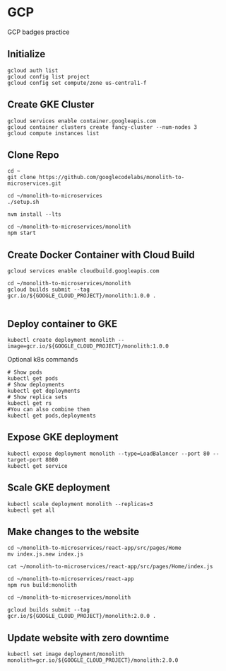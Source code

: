 # GCP
 GCP badges practice

## Initialize
```
gcloud auth list
gcloud config list project
gcloud config set compute/zone us-central1-f

```

## Create GKE Cluster

```
gcloud services enable container.googleapis.com
gcloud container clusters create fancy-cluster --num-nodes 3
gcloud compute instances list
```

## Clone Repo

```
cd ~
git clone https://github.com/googlecodelabs/monolith-to-microservices.git

cd ~/monolith-to-microservices
./setup.sh

nvm install --lts

cd ~/monolith-to-microservices/monolith
npm start
```

## Create Docker Container with Cloud Build

```
gcloud services enable cloudbuild.googleapis.com

cd ~/monolith-to-microservices/monolith
gcloud builds submit --tag gcr.io/${GOOGLE_CLOUD_PROJECT}/monolith:1.0.0 .


```

## Deploy container to GKE

```
kubectl create deployment monolith --image=gcr.io/${GOOGLE_CLOUD_PROJECT}/monolith:1.0.0

```

Optional k8s commands

```
# Show pods
kubectl get pods
# Show deployments
kubectl get deployments
# Show replica sets
kubectl get rs
#You can also combine them
kubectl get pods,deployments
```

## Expose GKE deployment

```
kubectl expose deployment monolith --type=LoadBalancer --port 80 --target-port 8080
kubectl get service
```

## Scale GKE deployment

```
kubectl scale deployment monolith --replicas=3
kubectl get all
```

## Make changes to the website

```
cd ~/monolith-to-microservices/react-app/src/pages/Home
mv index.js.new index.js

cat ~/monolith-to-microservices/react-app/src/pages/Home/index.js

cd ~/monolith-to-microservices/react-app
npm run build:monolith

cd ~/monolith-to-microservices/monolith

gcloud builds submit --tag gcr.io/${GOOGLE_CLOUD_PROJECT}/monolith:2.0.0 .
```

## Update website with zero downtime

```
kubectl set image deployment/monolith monolith=gcr.io/${GOOGLE_CLOUD_PROJECT}/monolith:2.0.0

```